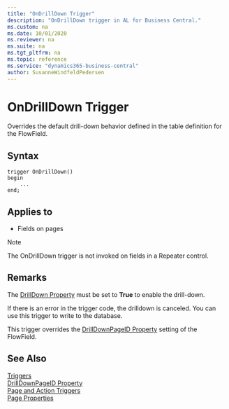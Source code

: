 ```yaml
---
title: "OnDrillDown Trigger"
description: "OnDrillDown trigger in AL for Business Central."
ms.custom: na
ms.date: 10/01/2020
ms.reviewer: na
ms.suite: na
ms.tgt_pltfrm: na
ms.topic: reference
ms.service: "dynamics365-business-central"
author: SusanneWindfeldPedersen
---
```


# OnDrillDown Trigger

Overrides the default drill-down behavior defined in the table definition for the FlowField.  

## Syntax  

```AL
trigger OnDrillDown()
begin
    ...
end;
```

## Applies to

- Fields on pages  

> [!NOTE]  
> The OnDrillDown trigger is not invoked on fields in a Repeater control<!--NAV in the [!INCLUDE[nav_web](../includes/nav_web_md.md)]-->.  

## Remarks 
The [DrillDown Property](../properties/devenv-drilldown-property.md) must be set to **True** to enable the drill-down.

If there is an error in the trigger code, the drilldown is canceled. You can use this trigger to write to the database.  

This trigger overrides the [DrillDownPageID Property](../properties/devenv-drilldownpageid-property.md) setting of the FlowField.  

## See Also  

[Triggers](devenv-triggers.md)  
[DrillDownPageID Property](../properties/devenv-drilldownpageid-property.md)  
[Page and Action Triggers](devenv-page-and-action-triggers.md)  
[Page Properties](../properties/devenv-page-properties.md)  
